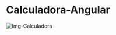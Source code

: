 
# Calculadora-Angular

![Img-Calculadora](https://user-images.githubusercontent.com/65636696/116648747-2cdd9c00-a954-11eb-8e48-5b8e0e5130d5.png)
